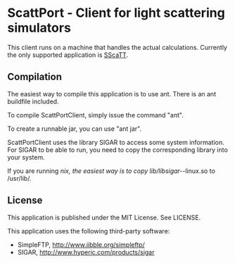 ScattPort - Client for light scattering simulators
========================================================

This client runs on a machine that handles the actual calculations.
Currently the only supported application is [SScaTT][sscatt].

[sscatt]: http://www.scattport.org/index.php/programs-menu/generalized-multipole-menu/50-sscatt-program "Superellipsoid Scattering Tool"

Compilation
------------
The easiest way to compile this application is to use ant.
There is an ant buildfile included.

To compile ScattPortClient, simply issue the command "ant".

To create a runnable jar, you can use "ant jar".

ScattPortClient uses the library SIGAR to access some system information.
For SIGAR to be able to run, you need to copy the corresponding library into your system.

If you are running *nix, the easiest way is to copy lib/libsigar-*-linux.so to /usr/lib/. 

License
-------

This application is published under the MIT License. See LICENSE.

This application uses the following third-party software:

* SimpleFTP, http://www.jibble.org/simpleftp/
* SIGAR, http://www.hyperic.com/products/sigar
